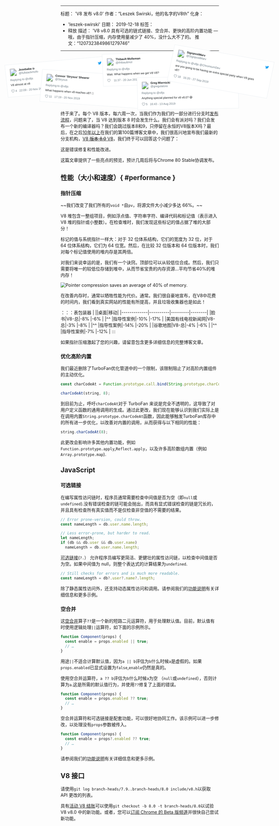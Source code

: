 ***

标题： 'V8 发布 v8.0'
作者：“Leszek Swirski，他的名字的V8th”
化身：

*   'leszek-swirski'
    日期： 2019-12-18
    标签：
*   释放
    描述： 'V8 v8.0 具有可选的链式链接、空合并、更快的高阶内置功能 — 哦，由于指针压缩，内存使用量减少了 40%，没什么大不了的。
    推文：“1207323849861279746”

***

<!-- Yes, it's an SVG. Please don't ask me how long I spent making it. -->

<!-- markdownlint-capture -->

<!-- markdownlint-disable no-inline-html -->

<div style="position: relative; left: 50%; margin-left: -45vw; width: 90vw; pointer-events: none">
<div style="width: 1075px; max-width:100%; margin:0 auto">
<svg xmlns="http://www.w3.org/2000/svg" width="1075" height="260" viewBox="-5 140 1075 260" style="display:block;width:100%;height:auto;margin-top:-4%;margin-bottom:-1em"><style>a{pointer-events: auto}text{font-family:Helvetica,Roboto,Segoe UI,Calibri,sans-serif;fill:#1c2022;font-weight:400}.bg,.divider{stroke:#e1e8ed;stroke-width:.8;fill:#fff}a.name text{font-weight:700}.subText,a.like text,a.name .subText{fill:#697882;font-size:14px;font-weight:400}a.like path{fill:url(#b)}a:hover text,a:focus text{fill:#3b94d9}a.like:hover text,a.like:focus text{fill:#e0245e}a.like:hover path,a.like:focus path{fill:url(#B)}.dark .bg{stroke:#66757f;fill:#000}.dark text{fill:#f5f8fa}.dark .subText,.dark a.name .subText,.dark a.like text{fill:#8899a6}.dark a:hover text,.dark a:focus text{fill:#55acee}.dark a.like:hover text,.dark a.like:focus text{fill:#e0245e}</style><defs><pattern id="a" width="1" height="1" patternContentUnits="objectBoundingBox" patternUnits="objectBoundingBox"><image width="1" height="1" href="data:image/svg+xml,<svg xmlns=%22http://www.w3.org/2000/svg%22 viewBox=%220 0 72 72%22><path fill=%22none%22 d=%22M0 0h72v72H0z%22/><path class=%22icon%22 fill=%22%231da1f2%22 d=%22M68.812 15.14c-2.348 1.04-4.87 1.744-7.52 2.06 2.704-1.62 4.78-4.186 5.757-7.243-2.53 1.5-5.33 2.592-8.314 3.176C56.35 10.59 52.948 9 49.182 9c-7.23 0-13.092 5.86-13.092 13.093 0 1.026.118 2.02.338 2.98C25.543 24.527 15.9 19.318 9.44 11.396c-1.125 1.936-1.77 4.184-1.77 6.58 0 4.543 2.312 8.552 5.824 10.9-2.146-.07-4.165-.658-5.93-1.64-.002.056-.002.11-.002.163 0 6.345 4.513 11.638 10.504 12.84-1.1.298-2.256.457-3.45.457-.845 0-1.666-.078-2.464-.23 1.667 5.2 6.5 8.985 12.23 9.09-4.482 3.51-10.13 5.605-16.26 5.605-1.055 0-2.096-.06-3.122-.184 5.794 3.717 12.676 5.882 20.067 5.882 24.083 0 37.25-19.95 37.25-37.25 0-.565-.013-1.133-.038-1.693 2.558-1.847 4.778-4.15 6.532-6.774z%22/></svg>"/></pattern><pattern id="b" width="1" height="1" patternContentUnits="objectBoundingBox" patternUnits="objectBoundingBox"><image width="1" height="1" href="data:image/svg+xml,<svg xmlns=%22http://www.w3.org/2000/svg%22 width=%2224%22 height=%2224%22 viewBox=%220 0 24 24%22><path class=%22icon%22 fill=%22%23697882%22 d=%22M12 21.638h-.014C9.403 21.59 1.95 14.856 1.95 8.478c0-3.064 2.525-5.754 5.403-5.754 2.29 0 3.83 1.58 4.646 2.73.813-1.148 2.353-2.73 4.644-2.73 2.88 0 5.404 2.69 5.404 5.755 0 6.375-7.454 13.11-10.037 13.156H12zM7.354 4.225c-2.08 0-3.903 1.988-3.903 4.255 0 5.74 7.035 11.596 8.55 11.658 1.52-.062 8.55-5.917 8.55-11.658 0-2.267-1.822-4.255-3.902-4.255-2.528 0-3.94 2.936-3.952 2.965-.23.562-1.156.562-1.387 0-.015-.03-1.426-2.965-3.955-2.965z%22/></svg>"/></pattern><pattern id="B" width="1" height="1" patternContentUnits="objectBoundingBox" patternUnits="objectBoundingBox"><image width="1" height="1" href="data:image/svg+xml,<svg xmlns=%22http://www.w3.org/2000/svg%22 width=%2224%22 height=%2224%22 viewBox=%220 0 24 24%22><path class=%22icon%22 fill=%22%23E0245E%22 d=%22M12 21.638h-.014C9.403 21.59 1.95 14.856 1.95 8.478c0-3.064 2.525-5.754 5.403-5.754 2.29 0 3.83 1.58 4.646 2.73.813-1.148 2.353-2.73 4.644-2.73 2.88 0 5.404 2.69 5.404 5.755 0 6.375-7.454 13.11-10.037 13.156H12zM7.354 4.225c-2.08 0-3.903 1.988-3.903 4.255 0 5.74 7.035 11.596 8.55 11.658 1.52-.062 8.55-5.917 8.55-11.658 0-2.267-1.822-4.255-3.902-4.255-2.528 0-3.94 2.936-3.952 2.965-.23.562-1.156.562-1.387 0-.015-.03-1.426-2.965-3.955-2.965z%22/></svg>"/></pattern></defs><g><path class="bg" d="M-2.2 222.4l398.4-34.8 13.6 127.3-398.4 34.8z"/><g transform="rotate(-5 830.8 -212.3) scale(.8)"><image width="36" height="36" x="-25.2" y="206.2" href="/_img/v8-release-80/twitter-avatar-1.jpg"/><a class="name"><text x="66" y="21"><tspan x="19.8" y="218.6">Josebaba 💥</tspan></text><text x="66" y="42" class="subText"><tspan x="19.8" y="235.4">@fullstackmofo</tspan></text></a><path fill="url(#a)" d="M412.8 206.2h20v20h-20z"/><text x="21" y="72" class="subText"><tspan x="-25.2" y="266.8">Replying to @v8js</tspan></text></a><text x="21" y="93"><tspan x="-25.2" y="291.2">V8 almost at v8</tspan></text><a class="like"><path d="M-25.2 307.4h17.5v17.5h-17.5z"/><text x="42" y="125" class="subText"><tspan x="-4.7" y="321.2">4</tspan></text></a><a href="https://twitter.com/fullstackmofo/status/1197260632237780994"><text x="61" y="126" class="subText"><tspan x="15.1" y="321.2">22:09 - 20 Nov 2019</tspan></text></a></g></g><g><path class="bg" d="M147.2 238.9l399 27.9-10.8 127-399-28z"/><g transform="rotate(4 -638.7 1274.7) scale(.8)"><image width="36" height="36" x="112.3" y="254.2" href="/_img/v8-release-80/twitter-avatar-2.jpg"/><a class="name"><text x="66" y="21"><tspan x="157.3" y="264.8">Connor ‘Stryxus’ Shearer</tspan></text><text x="66" y="40" class="subText"><tspan x="157.3" y="281.6">@Stryxus</tspan></text></a><path fill="url(#a)" d="M550.3 254.2h20v20h-20z"/><text x="21" y="71" class="subText"><tspan x="112.3" y="314">Replying to @v8js</tspan></text><g data-id="p"><text x="21" y="92"><tspan x="112.3" y="339.2">What happens when v8 reaches v8? 🤔</tspan></text></g><a class="like"><path d="M112.3 355.4h17.5v17.5h-17.5z"/><text x="42" y="125"><tspan x="132.8" y="369.2">11</tspan></text></a><a  href="https://twitter.com/Stryxus/status/1197187677747122176"><text x="68" y="126" class="subText"><tspan x="159.4" y="369.2">17:19 - 20 Nov 2019</tspan></text></a></g></g><g><path class="bg" d="M383.2 179.6l399.8-14 5.4 126.6-399.8 14z"/><g transform="rotate(-2 1958.9 -3131) scale(.8)"><image width="36" height="36" x="356.8" y="174.2" href="/_img/v8-release-80/twitter-avatar-3.jpg"/><a class="name"><text x="66" y="21"><tspan x="401.8" y="184.8">Thibault Molleman</tspan></text><text x="66" y="40" class="subText"><tspan x="401.8" y="201.6">@thibaultmol</tspan></text></a><path fill="url(#a)" d="M794.8 174.2h20v20h-20z"/><text x="21" y="71" class="subText"><tspan x="356.8" y="234">Replying to @v8js</tspan></text><text x="21" y="92"><tspan x="356.8" y="258.4">Wait. What happens when we get V8 V8?</tspan></text><a class="like"><path d="M356.8 274.6h17.5v17.5h-17.5z"/></a><a href="https://twitter.com/thibaultmol/status/1141656354169470976"><text x="54" y="125" class="subText"><tspan x="389.3" y="288.4">11:37 - 20 Jun 2019</tspan></text></a></g></g><g><path class="bg" d="M522 272.1l400-7 2.6 127.4-400 7z"/><g transform="rotate(-1 4619.2 -7976.5) scale(.8)"><image width="36" height="36" x="494.3" y="270.2" href="/_img/v8-release-80/twitter-avatar-4.jpg"/><a class="name"><text x="66" y="21"><tspan x="539.3" y="280.8">Greg Miernicki</tspan></text><text x="66" y="40" class="subText"><tspan x="539.3" y="297.6">@gregulatore</tspan></text></a><path fill="url(#a)" d="M932.3 270.2h20v20h-20z"/><text x="21" y="71" class="subText"><tspan x="494.3" y="330">Replying to @v8js</tspan></text><g data-id="p"><text x="21" y="92"><tspan x="494.3" y="355.2">Anything special planned for v8 v8.0? 😅</tspan></text></g><a class="like"><path d="M494.3 371.4h17.5v17.5h-17.5z"/><text x="42" y="125"><tspan x="514.8" y="385.2">5</tspan></text></a><a href="https://twitter.com/gregulatore/status/1161302336314191872"><text x="61" y="126" class="subText"><tspan x="534.6" y="385.2">16:43 - 13 Aug 2019</tspan></text></a></g></g><g><path class="bg" d="M671.2 141.3l394 69.5-30 142.7-394-69.5z"/><g transform="rotate(10 469.6 1210) scale(.8)"><image width="36" height="36" x="624.2" y="174.2" href="/_img/v8-release-80/twitter-avatar-5.jpg"/><a class="name"><text x="66" y="21"><tspan x="669.2" y="184.8">SignpostMarv</tspan></text><text x="66" y="40" class="subText"><tspan x="669.2" y="201.6">@SignpostMarv</tspan></text></a><path fill="url(#a)" d="M1062.2 174.2h20v20h-20z"/><text x="21" y="71" class="subText"><tspan x="624.2" y="234">Replying to @v8js @ChromiumDev</tspan></text><text x="21" y="92"><tspan x="624.2" y="258.4">are you going to be having an extra special party when V8 goes</tspan><tspan x="624.2" y="279.4">v8?</tspan></text><a class="like"><path d="M624.2 296.6h17.5v17.5h-17.5z"/><text x="42" y="146"><tspan x="644.7" y="310.4">18</tspan></text></a><a href="https://twitter.com/SignpostMarv/status/1177603910288203782"><text x="69" y="147" class="subText"><tspan x="672.3" y="310.4">16:20 - 27 Sep 2019</tspan></text></a></g></g></svg>
</div>
</div>
<!-- markdownlint-restore -->

终于来了。每个 V8 版本，每六周一次，当我们作为我们的一部分进行分支时[发布流程](/docs/release-process)，问题来了，当 V8 达到版本 8 时会发生什么。我们会有派对吗？我们会发布一个新的编译器吗？我们会跳过版本8和9，只停留在永恒的V8版本X吗？最后，在之后[10年以上](/blog/10-years)在我们的第100篇博客文章中，我们很高兴地宣布我们最新的分支机构，[V8 ~~版本 8.0~~ V8](https://chromium.googlesource.com/v8/v8.git/+log/branch-heads/8.0)，我们终于可以回答这个问题了：

这是错误修复和性能改进。

这篇文章提供了一些亮点的预览，预计几周后将与Chrome 80 Stable协调发布。

## 性能（大小和速度）{ #performance }

### 指针压缩

\~~我们改变了我们所有的`void *`自`pv`，将源文件大小减少多达 66%。~~

V8 堆包含一整组项目，例如浮点值、字符串字符、编译代码和标记值（表示进入 V8 堆的指针或小整数）。在检查堆时，我们发现这些标记的值占据了堆的大部分！

标记的值与系统指针一样大：对于 32 位体系结构，它们的宽度为 32 位，对于 64 位体系结构，它们为 64 位宽。然后，在比较 32 位版本和 64 位版本时，我们对每个标记值使用的堆内存是其两倍。

对我们来说幸运的是，我们有一个诀窍。顶部位可以从较低位合成。然后，我们只需要将唯一的较低位存储到堆中，从而节省宝贵的内存资源...平均节省40%的堆内存！

![Pointer compression saves an average of 40% of memory.](../_img/v8-release-80/pointer-compression-chart.svg)

在改善内存时，通常以牺牲性能为代价。通常。我们很自豪地宣布，在V8中花费的时间内，我们看到真实网站的性能有所提高，并且垃圾收集器也是如此！

：：：表包装器
|                      ||桌面|移动|
|-------------|----------|---------|--------|
|脸书|V8-总|-8% |-6% |
|^^          |指导性案例|-10% |-17% |
|美国有线电视新闻网|V8-总|-3% |-8% |
|^^          |指导性案例|-14% |-20% |
|谷歌地图|V8-总|-4% |-6% |
|^^          |指导性案例|-7% |-12% |
:::

如果指针压缩激起了您的兴趣，请留意包含更多详细信息的完整博客文章。

### 优化高阶内置

我们最近删除了TurboFan优化管道中的一个限制，该限制阻止了对高阶内置组件的主动优化。

```js
const charCodeAt = Function.prototype.call.bind(String.prototype.charCodeAt);

charCodeAt(string, 8);
```

到目前为止，呼吁`charCodeAt`对于 TurboFan 来说是完全不透明的，这导致了对用户定义函数的通用调用的生成。通过此更改，我们现在能够认识到我们实际上是在调用内置`String.prototype.charCodeAt`函数，因此能够触发TurboFan库存中的所有进一步优化，以改善对内置的调用，从而获得与以下相同的性能：

```js
string.charCodeAt(8);
```

此更改会影响许多其他内置功能，例如`Function.prototype.apply`,`Reflect.apply`，以及许多高阶数组内置（例如`Array.prototype.map`).

## JavaScript

### 可选链接

在编写属性访问链时，程序员通常需要检查中间值是否为空（即`null`或`undefined`).没有错误检查的链可能会抛出，而具有显式错误检查的链是冗长的，并且具有检查所有真实值而不是仅检查非空值的不需要的结果。

```js
// Error prone-version, could throw.
const nameLength = db.user.name.length;

// Less error-prone, but harder to read.
let nameLength;
if (db && db.user && db.user.name)
  nameLength = db.user.name.length;
```

[可选链接](https://v8.dev/features/optional-chaining)(`?.`） 允许程序员编写更简洁、更健壮的属性访问链，以检查中间值是否为空。如果中间值为 null，则整个表达式的计算结果为`undefined`.

```js
// Still checks for errors and is much more readable.
const nameLength = db?.user?.name?.length;
```

除了静态属性访问外，还支持动态属性访问和调用。请参阅我们的[功能说明](https://v8.dev/features/optional-chaining)有关详细信息和更多示例。

### 空合并

这[空合并](https://v8.dev/features/nullish-coalescing)算子`??`是一个新的短路二元运算符，用于处理默认值。目前，默认值有时使用逻辑处理`||`运算符，如下面的示例所示。

```js
function Component(props) {
  const enable = props.enabled || true;
  // …
}
```

用途`||`不适合计算默认值，因为`a || b`评估为`b`什么时候`a`是虚假的。如果`props.enabled`已显式设置为`false`,`enable`仍然是真的。

使用空合并运算符，`a ?? b`评估为`b`什么时候`a`为空 （`null`或`undefined`），否则计算为`a`.这是所需的默认值行为，并使用`??`修复了上面的错误。

```js
function Component(props) {
  const enable = props.enabled ?? true;
  // …
}
```

空合并运算符和可选链接是配套功能，可以很好地协同工作。该示例可以进一步修改，以处理没有`props`参数被传入。

```js
function Component(props) {
  const enable = props?.enabled ?? true;
  // …
}
```

请参阅我们的[功能说明](https://v8.dev/features/nullish-coalescing)有关详细信息和更多示例。

## V8 接口

请使用`git log branch-heads/7.9..branch-heads/8.0 include/v8.h`以获取 API 更改的列表。

具有[活动 V8 结账](/docs/source-code#using-git)可以使用`git checkout -b 8.0 -t branch-heads/8.0`以试验 V8 v8.0 中的新功能。或者，您可以[订阅 Chrome 的 Beta 版频道](https://www.google.com/chrome/browser/beta.html)并很快自己尝试新功能。

